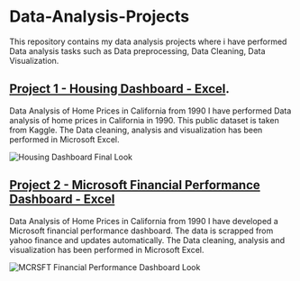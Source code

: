 # Data-Analysis-Projects
This repository contains my data analysis projects where i have performed Data analysis tasks such as Data preprocessing, Data Cleaning, Data Visualization.

## [Project 1 - Housing Dashboard - Excel](https://github.com/Mabrar92/Data-Analysis-Projects/blob/main/Data%20Analysis%20of%20Home%20Prices%20in%20Cali%201990.xlsx).
Data Analysis of Home Prices in California from 1990
I have performed Data analysis of home prices in California in 1990. This public dataset is taken from Kaggle. The Data cleaning, analysis and visualization has been
performed in Microsoft Excel.

![Housing Dashboard Final Look](https://github.com/Mabrar92/Data-Analysis-Projects/assets/18236632/12564921-2817-4bff-acd6-fbff279d758c)






## [Project 2 - Microsoft Financial Performance Dashboard - Excel](https://github.com/Mabrar92/Data-Analysis-Projects/blob/main/MSFT%20Financial%20Performance.xlsx)
Data Analysis of Home Prices in California from 1990
I have developed a Microsoft financial performance dashboard. The data is scrapped from yahoo finance and updates automatically. The Data cleaning, analysis and visualization has been performed in Microsoft Excel.


![MCRSFT Financial Performance Dashboard Look](https://github.com/Mabrar92/Data-Analysis-Projects/assets/18236632/a2e710f9-5816-49c0-b948-c1bdac26eedd)
